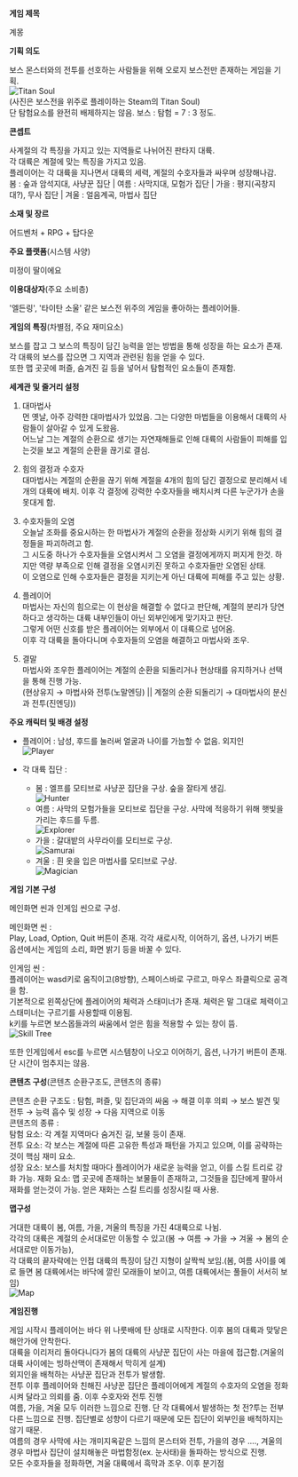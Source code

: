 <summary><b>게임 제목</b></summary>

계몽

<summary><b>기획 의도</b></summary>

보스 몬스터와의 전투를 선호하는 사람들을 위해 오로지 보스전만 존재하는 게임을 기획. <br>
![Titan Soul](./images/Titan_Soul.png)<br>
(사진은 보스전을 위주로 플레이하는 Steam의 Titan Soul)<br>
단 탐험요소를 완전히 배제하지는 않음. 보스 : 탐험 = 7 : 3 정도.

<summary><b>콘셉트</b></summary>

사계절의 각 특징을 가지고 있는 지역들로 나뉘어진 판타지 대륙.<br>
각 대륙은 계절에 맞는 특징을 가지고 있음.<br>
플레이어는 각 대륙을 지나면서 대륙의 세력, 계절의 수호자들과 싸우며 성장해나감.<br>
봄 : 숲과 암석지대, 사냥꾼 집단  |  여름 : 사막지대, 모험가 집단  |  가을 : 평지(곡창지대?), 무사 집단  |  겨울 : 얼음계곡, 마법사 집단

<summary><b>소재 및 장르</b></summary>

어드벤처 + RPG + 탑다운

<summary><b>주요 플랫폼</b>(시스템 사양)</summary>

미정이 딸이에요

<summary><b>이용대상자</b>(주요 소비층)</summary>

'엘든링', '타이탄 소울' 같은 보스전 위주의 게임을 좋아하는 플레이어들.

<summary><b>게임의 특징</b>(차별점, 주요 재미요소)</summary>

보스를 잡고 그 보스의 특징이 담긴 능력을 얻는 방법을 통해 성장을 하는 요소가 존재.<br>
각 대륙의 보스를 잡으면 그 지역과 관련된 힘을 얻을 수 있다.<br>
또한 맵 곳곳에 퍼즐, 숨겨진 길 등을 넣어서 탐험적인 요소들이 존재함.

<summary><b>세계관 및 줄거리 설정</b></summary>

1. 대마법사<br>
먼 옛날, 아주 강력한 대마법사가 있었음. 그는 다양한 마법들을 이용해서 대륙의 사람들이 살아갈 수 있게 도왔음.<br>
어느날 그는 계절의 순환으로 생기는 자연재해들로 인해 대륙의 사람들이 피해를 입는것을 보고 계절의 순환을 끊기로 결심.<br>

2. 힘의 결정과 수호자<br>
대마법사는 계절의 순환을 끊기 위해 계절을 4개의 힘의 담긴 결정으로 분리해서 네개의 대륙에 배치. 이후 각 결정에 강력한 수호자들을 배치시켜 다른 누군가가 손을 못대게 함.<br>

3. 수호자들의 오염<br>
오늘날 조화를 중요시하는 한 마법사가 계절의 순환을 정상화 시키기 위해 힘의 결정들을 파괴하려고 함.<br>
그 시도중 하나가 수호자들을 오염시켜서 그 오염을 결정에게까지 퍼지게 한것. 하지만 역량 부족으로 인해 결정을 오염시키진 못하고 수호자들만 오염된 상태.<br>
이 오염으로 인해 수호자들은 결정을 지키는게 아닌 대륙에 피해를 주고 있는 상황.<br>

4. 플레이어<br>
마법사는 자신의 힘으로는 이 현상을 해결할 수 없다고 판단해, 계절의 분리가 당연하다고 생각하는 대륙 내부인들이 아닌 외부인에게 맞기자고 판단.<br>
그렇게 어떤 신호를 받은 플레이어는 외부에서 이 대륙으로 넘어옴.<br>
이후 각 대륙을 돌아다니며 수호자들의 오염을 해결하고 마법사와 조우.<br>

5. 결말<br>
마법사와 조우한 플레이어는 계절의 순환을 되돌리거나 현상태를 유지하거나 선택을 통해 진행 가능.<br>
(현상유지 → 마법사와 전투(노말엔딩) || 계절의 순환 되돌리기 → 대마법사의 분신과 전투(진엔딩))

<summary><b>주요 캐릭터 및 배경 설정</b></summary>

* 플레이어 : 남성, 후드를 눌러써 얼굴과 나이를 가늠할 수 없음. 외지인<br>
    ![Player](./images/Player.png)<br>

* 각 대륙 집단 :<br>
  * 봄 : 엘프를 모티브로 사냥꾼 집단을 구상. 숲을 잘타게 생김.<br>
    ![Hunter](./images/Hunter.png)<br>
  * 여름 : 사막의 모험가들을 모티브로 집단을 구상. 사막에 적응하기 위해 햇빛을 가리는 후드를 두름.<br>
    ![Explorer](./images/Explorer.png)<br>
  * 가을 : 갈대밭의 사무라이를 모티브로 구상.<br>
    ![Samurai](./images/Samurai.png)<br>
  * 겨울 : 흰 옷을 입은 마법사를 모티브로 구상.<br>
    ![Magician](./images/Magician.png)<br>
    
  

<summary><b>게임 기본 구성</b></summary>

메인화면 씬과 인게임 씬으로 구성.<br>

메인화면 씬 : <br>
Play, Load, Option, Quit 버튼이 존재. 각각 새로시작, 이어하기, 옵션, 나가기 버튼 <br>
옵션에서는 게임의 소리, 화면 밝기 등을 바꿀 수 있다.

인게임 씬 : <br>
플레이어는 wasd키로 움직이고(8방향), 스페이스바로 구르고, 마우스 좌클릭으로 공격을 함.<br>
기본적으로 왼쪽상단에 플레이어의 체력과 스태미너가 존재. 체력은 말 그대로 체력이고 스태미너는 구르기를 사용할때 이용됨.<br>
k키를 누르면 보스몹들과의 싸움에서 얻은 힘을 적용할 수 있는 창이 뜸.<br>
![Skill Tree](./images/Skill_Tree.png)

또한 인게임에서 esc를 누르면 시스템창이 나오고 이어하기, 옵션, 나가기 버튼이 존재. 단 시간이 멈추지는 않음.

<summary><b>콘텐츠 구성</b>(콘텐츠 순환구조도, 콘텐츠의 종류)</summary>

콘텐츠 순환 구조도 : 탐험, 퍼즐, 및 집단과의 싸움 → 해결 이후 의뢰 → 보스 발견 및 전투 → 능력 흡수 및 성장 → 다음 지역으로 이동<br>
콘텐츠의 종류 : <br>
탐험 요소: 각 계절 지역마다 숨겨진 길, 보물 등이 존재.<br>
전투 요소: 각 보스는 계절에 따른 고유한 특성과 패턴을 가지고 있으며, 이를 공략하는 것이 핵심 재미 요소.<br>
성장 요소: 보스를 처치할 때마다 플레이어가 새로운 능력을 얻고, 이를 스킬 트리로 강화 가능.
재화 요소: 맵 곳곳에 존재하는 보물들이 존재하고, 그것들을 집단에게 팔아서 재화를 얻는것이 가능. 얻은 재화는 스킬 트리를 성장시킬 때 사용.

<summary><b>맵구성</b></summary>

거대한 대륙이 봄, 여름, 가을, 겨울의 특징을 가진 4대륙으로 나뉨.<br>
각각의 대륙은 계절의 순서대로만 이동할 수 있고(봄 → 여름 → 가을 → 겨울 → 봄의 순서대로만 이동가능), <br>
각 대륙의 끝자락에는 인접 대륙의 특징이 담긴 지형이 살짝씩 보임.(봄, 여름 사이를 예로 들면 봄 대륙에서는 바닥에 깔린 모래들이 보이고, 여름 대륙에서는 풀들이 서서히 보임)<br>
![Map](./images/Map.png)

<summary><b>게임진행</b></summary>

게임 시작시 플레이어는 바다 위 나룻배에 탄 상태로 시작한다. 이후 봄의 대륙과 맞닿은 해안가에 안착한다. <br>
대륙을 이리저리 돌아다니다가 봄의 대륙의 사냥꾼 집단이 사는 마을에 접근함.(겨울의 대륙 사이에는 빙하산맥이 존재해서 막히게 설계)<br>
외지인을 배척하는 사냥꾼 집단과 전투가 발생함.<br>
전투 이후 플레이어와 친해진 사냥꾼 집단은 플레이어에게 계절의 수호자의 오염을 정화시켜 달라고 의뢰를 줌. 이후 수호자와 전투 진행 <br>
여름, 가을, 겨울 모두 이러한 느낌으로 진행. 단 각 대륙에서 발생하는 첫 전?투는 전부 다른 느낌으로 진행. 집단별로 성향이 다르기 때문에 모든 집단이 외부인을 배척하지는 않기 때문.<br>
여름의 경우 사막에 사는 개미지옥같은 느낌의 몬스터와 전투, 가을의 경우 ...., 겨울의 경우 마법사 집단이 설치해놓은 마법함정(ex. 눈사태)을 돌파하는 방식으로 진행. <br>
모든 수호자들을 정화하면, 겨울 대륙에서 흑막과 조우. 이후 분기점

